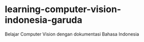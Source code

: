 # learning-computer-vision-indonesia-garuda
Belajar Computer Vision dengan dokumentasi Bahasa Indonesia
